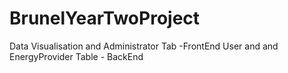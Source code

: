 # BrunelYearTwoProject
Data Visualisation and Administrator Tab -FrontEnd 
User and and EnergyProvider Table - BackEnd
